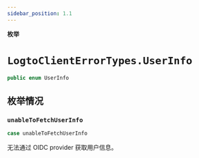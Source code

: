 ```yaml
---
sidebar_position: 1.1
---
```


**枚举**

# `LogtoClientErrorTypes.UserInfo`

```swift
public enum UserInfo
```

## 枚举情况
### `unableToFetchUserInfo`

```swift
case unableToFetchUserInfo
```

无法通过 OIDC provider 获取用户信息。

